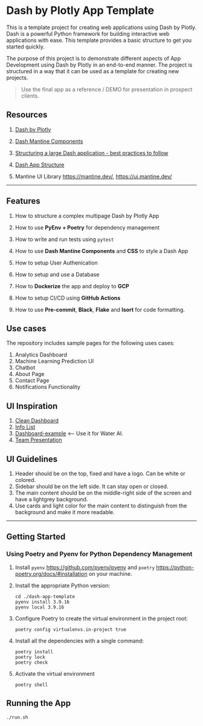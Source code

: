 # Dash by Plotly App Template

This is a template project for creating web applications using Dash by Plotly. Dash is a powerful Python framework for building interactive web applications with ease. This template provides a basic structure to get you started quickly.

The purpose of this project is to demonstrate different aspects of App Development using Dash by Plotly in an end-to-end manner. The project is structured in a way that it can be used as a template for creating new projects.

> Use the final app as a reference / DEMO for presentation in prospect clients.

## Resources

1. [Dash by Plotly](https://dash.plotly.com/)

2. [Dash Mantine Components](https://www.dash-mantine-components.com/)

3. [Structuring a large Dash application - best practices to follow](https://community.plotly.com/t/structuring-a-large-dash-application-best-practices-to-follow/62739)

4. [Dash App Structure](https://github.com/bradley-erickson/dash-app-structure)

5. Mantine UI Library <https://mantine.dev/>, <https://ui.mantine.dev/>

---

## Features

1. How to structure a complex multipage Dash by Plotly App

2. How to use **PyEnv + Poetry** for dependency management

3. How to write and run tests using `pytest`

4. How to use **Dash Mantine Components** and **CSS** to style a Dash App

5. How to setup User Authenication

6. How to setup and use a Database

7. How to **Dockerize** the app and deploy to **GCP**

8. How to setup CI/CD using **GitHub Actions**

9. How to use **Pre-commit**, **Black**, **Flake** and **Isort** for code formatting.

## Use cases

The repository includes sample pages for the following uses cases:

1. Analytics Dashboard
2. Machine Learning Prediction UI
3. Chatbot
4. About Page
5. Contact Page
6. Notifications Functionality

## UI Inspiration

1. [Clean Dashboard](docs/app-community-showcase/clean-dashboard.png)
2. [Info List](docs/app-community-showcase/info-list.png)
3. [Dashboard-example](docs/app-community-showcase/dashboard-example-app.png) <-- Use it for Water AI.
4. [Team Presentation](docs/app-community-showcase/team_presentation.png)

## UI Guidelines

1. Header should be on the top, fixed and have a logo. Can be white or colored.
2. Sidebar should be on the left side. It can stay open or closed.
3. The main content should be on the middle-right side of the screen and have a lightgrey background.
4. Use cards and light color for the main content to distinguish from the background and make it more readable.

---

## Getting Started

### Using Poetry and Pyenv for Python Dependency Management

1. Install `pyenv` <https://github.com/pyenv/pyenv> and `poetry` <https://python-poetry.org/docs/#installation> on your machine.

2. Install the appropriate Python version:

    ```{bash}
    cd ./dash-app-template
    pyenv install 3.9.16
    pyenv local 3.9.16
    ```

3. Configure Poetry to create the virtual environment in the project root:

    ```{bash}
    poetry config virtualenvs.in-project true
    ```

4. Install all the dependencies with a single command:

    ```{bash}
    poetry install
    poetry lock
    poetry check
    ```

5. Activate the virtual environment

    ```{bash}
    poetry shell
    ```

## Running the App

```{bash}
./run.sh
```

